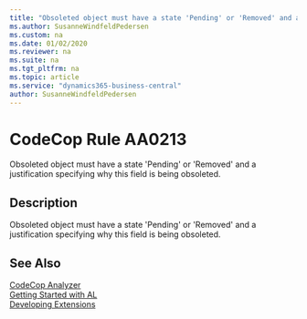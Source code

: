 ```yaml
---
title: "Obsoleted object must have a state 'Pending' or 'Removed' and a justification specifying why this field is being obsoleted."
ms.author: SusanneWindfeldPedersen
ms.custom: na
ms.date: 01/02/2020
ms.reviewer: na
ms.suite: na
ms.tgt_pltfrm: na
ms.topic: article
ms.service: "dynamics365-business-central"
author: SusanneWindfeldPedersen
---
```

[//]: # (START>DO_NOT_EDIT)
[//]: # (IMPORTANT:Do not edit any of the content between here and the END>DO_NOT_EDIT.)
[//]: # (Any modifications should be made in the .xml files in the ModernDev repo.)
# CodeCop Rule AA0213
Obsoleted object must have a state 'Pending' or 'Removed' and a justification specifying why this field is being obsoleted.  

## Description
Obsoleted object must have a state 'Pending' or 'Removed' and a justification specifying why this field is being obsoleted.

[//]: # (IMPORTANT: END>DO_NOT_EDIT)
## See Also  
[CodeCop Analyzer](codecop.md)  
[Getting Started with AL](../devenv-get-started.md)  
[Developing Extensions](../devenv-dev-overview.md)  